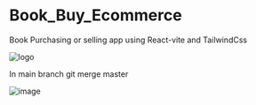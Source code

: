 # Book_Buy_Ecommerce
Book Purchasing or selling app using React-vite and TailwindCss

![logo](https://github.com/arpitjaiswal12/Book_Buy_Ecommerce/assets/97618151/e48120c9-0cd5-4b7c-9fcb-edbea3f5dcbd)

In main branch 
git merge master


![image](https://github.com/arpitjaiswal12/Book_Buy_Ecommerce/assets/97618151/a9b1e547-2d68-4cc8-a845-96d31cb6b81f)


